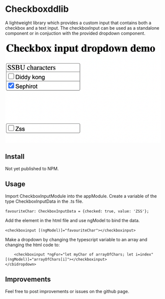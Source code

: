 # Checkboxddlib

A lightweight library which provides a custom input that contains both a checkbox and a text input. The checkboxInput can be used as a standalone component or in conjuction with the provided dropdown component.

![DemoImage](https://github.com/Tompish/CheckboxDropDown/blob/main/projects/checkboxddtest/src/assets/cbiDemo.png)

## Install

Not yet published to NPM.

## Usage

Import CheckboxInputModule into the appModule. 
Create a variable of the type CheckboxInputData in the .ts file.

`favouriteChar: CheckboxInputData = {checked: true, value: 'ZSS'};`

Add the element in the html file and use ngModel to bind the data.

`<checkboxinput [(ngModel)]="favouriteChar"></checkboxinput>`

Make a dropdown by changing the typescript variable to an array and changing the html code to:
```<cbidropdown title="My Characters">
    <checkboxinput *ngFor="let myChar of arrayOfChars; let i=index" [(ngModel)]="arrayOfChars[i]"></checkboxinput>
</cbidropdown>
```

## Improvements
Feel free to post improvements or issues on the github page. 

